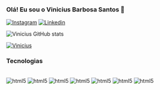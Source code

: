 ### Olá! Eu sou o Vinicius Barbosa Santos 🤙

[![Instagram](https://img.shields.io/badge/Instagram-E4405F?style=for-the-badge&logo=instagram&logoColor=white)](https://www.instagram.com/vinicius_santos3014)
[![Linkedin](https://img.shields.io/badge/LinkedIn-0077B5?style=for-the-badge&logo=linkedin&logoColor=white)](https://www.linkedin.com/in/vinicius-barbosa-68b722115)

![Vinicius GitHub stats](https://github-readme-stats.vercel.app/api?username=Vinicius-Barbosa-Santos&show_icons=true&theme=radical)

[![Vinicius](https://github-readme-stats.vercel.app/api/top-langs/?username=Vinicius-Barbosa-Santos&layout=compact)](https://github.com/anuraghazra/github-readme-stats)


### Tecnologias

<div style="display: inline-block"><br/>
    <img align="center" alt="html5" src="https://img.shields.io/badge/HTML5-E34F26?style=for-the-badge&logo=html5&logoColor=white">
    <img align="center" alt="html5" src="https://img.shields.io/badge/CSS3-1572B6?style=for-the-badge&logo=css3&logoColor=white">
    <img align="center" alt="html5" src="https://img.shields.io/badge/JavaScript-323330?style=for-the-badge&logo=javascript&logoColor=F7DF1E">
    <img align="center" alt="html5" src="https://img.shields.io/badge/TypeScript-007ACC?style=for-the-badge&logo=typescript&logoColor=white">
    <img align="center" alt="html5" src="https://img.shields.io/badge/React-20232A?style=for-the-badge&logo=react&logoColor=61DAFB">
    <img align="center" alt="html5" src="https://img.shields.io/badge/Tailwind_CSS-38B2AC?style=for-the-badge&logo=tailwind-css&logoColor=white">
    <img align="center" alt="html5" src="https://img.shields.io/badge/Redux-593D88?style=for-the-badge&logo=redux&logoColor=white">
</div>
